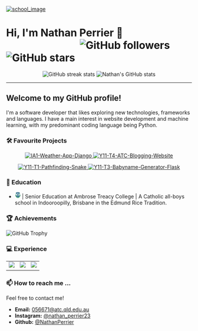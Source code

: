 [![school_image](Assets/school.jpg)](https://github.com/NathanPerrier)

# Hi, I'm Nathan Perrier 👋           <span align="right" style="right:0;padding-left: 200px">![GitHub followers](https://img.shields.io/github/followers/NathanPerrier?label=Followers&style=social)     ![GitHub stars](https://img.shields.io/github/stars/NathanPerrier?label=Stars&style=social)</span>

<p align="center">
  <img src="https://github-readme-streak-stats.herokuapp.com/?user=NathanPerrier" alt="GitHub streak stats" style="width: 48%;  height: 160px"/>
  <img src="https://github-readme-stats.vercel.app/api?username=NathanPerrier&show_icons=true" alt="Nathan's GitHub stats" style="width: 48%; height: 160px"/>
</p>



---

## Welcome to my GitHub profile!

I'm a software developer that likes exploring new technologies, frameworks and languages. I have a main interest in website development and machine learning, with my predominant coding language being Python.


### 🛠 Favourite Projects
<p align="center">
  <a href="https://github.com/NathanPerrier/IA1-Weather-App-Django">
    <img src="https://github-readme-stats.vercel.app/api/pin/?username=NathanPerrier&repo=IA1-Weather-App-Django" alt="IA1-Weather-App-Django">
  </a>
  <a href="https://github.com/NathanPerrier/Y11-T4-ATC-Blogging-Website">
    <img src="https://github-readme-stats.vercel.app/api/pin/?username=NathanPerrier&repo=Y11-T4-ATC-Blogging-Website" alt="Y11-T4-ATC-Blogging-Website">
  </a>
</p>
<p align="center">
  <a href="https://github.com/NathanPerrier/Y11-T1-Pathfinding-Snake">
    <img src="https://github-readme-stats.vercel.app/api/pin/?username=NathanPerrier&repo=Y11-T1-Pathfinding-Snake" alt="Y11-T1-Pathfinding-Snake">
  </a>
  <a href="https://github.com/NathanPerrier/IA2-Perrier-Jazz-By-The-River-digital">
    <img src="https://github-readme-stats.vercel.app/api/pin/?username=NathanPerrier&repo=IA2-Perrier-Jazz-By-The-River-digital" alt="Y11-T3-Babyname-Generator-Flask">
  </a>
</p>


### 🏫 Education
- <a href="https://www.atc.qld.edu.au/"><img src="Assets/atc-main.png" style="width:15px"></a> | Senior Education at Ambrose Treacy College | A Catholic all-boys school in Indooroopilly, Brisbane in the Edmund Rice Tradition.

### 🏆 Achievements

![GitHub Trophy](https://github-profile-trophy.vercel.app/?username=NathanPerrier)

### 💻 Experience
<table style="border:0"><tr>
<td><img src="https://github-readme-stats.vercel.app/api/top-langs/?username=NathanPerrier&langs_count=3" /></td>
<td><img src="https://github-readme-stats.vercel.app/api/top-langs/?username=NathanPerrier&langs_count=3&hide=python,html,javascript" /></td>
<td><img src="https://github-readme-stats.vercel.app/api/top-langs/?username=NathanPerrier&langs_count=3&hide=python,html,javascript,c,css,scss" /></td>
</tr></table>



### 📫 How to reach me ...

Feel free to contact me!

- **Email:** 056671@atc.qld.edu.au
- **Instagram:** [@nathan_perrier23](https://www.instagram.com/nathan_perrier23/)
- **Github:** [@NathanPerrier](https://github.com/NathanPerrier/)
